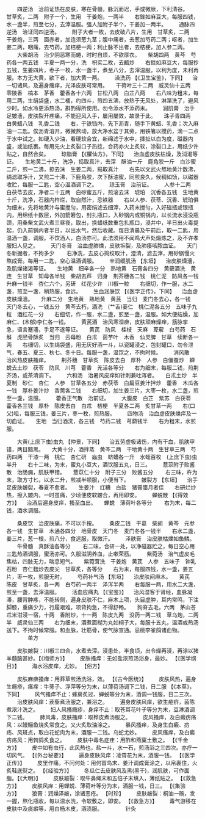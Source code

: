 <!-- { "loadSidebar": true } -->
　　四逆汤　治前证热在皮肤，寒在骨髓，脉沉而迟，手或微厥，下利清谷。　　甘草炙，二两　附子一个，生用　干姜炮，一两半　　右銼如麻豆大，每服四钱，水一盏半，煎至七分，去滓温服。强人加附子半个，干姜加一两半。
　　通脉四逆汤　治证同四逆汤。
　　附子大者一枚，去皮破八片，生用　甘草炙，二两　干姜炮，三两　面赤者，加连须葱九茎；腹中痛者，去葱加芍药二两；呕者，加生姜二两，咽痛，去芍药，加桔梗一两；利止脉不出者，去桔梗，加人参二两。
　　大柴胡汤　治少阴恶寒而蜷，时时自烦，不欲厚衣。　　柴胡四两　黄芩　芍药各一两五钱　半夏一两一分，洗　枳实二枚，去瓤炒　　右銼如麻豆大，每服抄五钱，生姜四片，枣子一枚，水一盏半，煮至八分，去滓温服，以利为度，未利再服。本方无大黄，欲下者，加大黄一两。
　　澡洗药 【《卫生宝鉴》，下同】 　治一切诸风，及遍身瘙痒，光泽皮肤可常用。　　干荷叶三十二两　威灵仙十五两　零陵香　槁本　茅香　藿香各十六两　甘松八两　白芷八两　　右八味为粗末，每用二两，生绢袋盛，水二桶，约四斗，煎四五沸，放热于无风处，淋渫洗了，避风少时。如水冷更添热汤，斟酌得所使用。勿令添水不添药末。
　　润肌膏　治手足皴濇，皮肤裂开疼痛，不能迎风入手，屡用屡效，故录于此。　　珠子青四两　白黄蜡八钱　乳香二钱　　右，于铁铛内，先下沥青，随手下黄蜡、乳香；次入麻油一二匙。俟沥青溶开，微微熬动，放大净水盆于其旁，用铁箸以搅药，滴一二点于水中试之。如硬入少油，看硬软合宜，新绵滤于水中，揉扯以白为度，磁器内盛，或油纸裹。每用先火上炙裂口子热捻，合药亦火上炙软，涂裂口上，用纸少许贴之，自然合矣。
　　琼脂膏 【《臞仙方》，下同】 　治血虚皮肤枯燥，及消渴等证。　　生地黄二十斤，洗净，捣取真汁，去滓　酥油一斤　鹿角胶一斤　白沙蜜二斤，煎一二沸，掠去沫　生姜二两，捣取真汁　　右先以文武火熬地黄汁数沸，绢滤取净汁，又煎二十沸，下鹿角胶，次下酥油蜜，同煎良久，候稠如饧，以磁器收贮，每服一二匙，空心温酒调下之。
　　琼玉膏　治前证。
　　人参十二两　白茯苓去皮，净者二十五两　白砂蜜五斤，煎滚去沫　琥珀　沉香各五钱　生地黄十斤，洗净，石器内杵烂，取自然汁，忌铁器　　右以人参、茯苓、沉香、琥珀俱为细末，先将地黄汁与蜜搅匀，用密绢滤去细滓，入药末搅匀，入好磁瓶或银瓶内，用绵纸十数层，外加箭箬包，封扎瓶口，入砂锅内或铜锅内，以长流水浸没瓶颈，用桑柴文武火煮三昼夜，取出，换蜡纸数重包扎瓶口，浸井中，半日出火毒提起，仍入前锅内者半日，以出水气，然后收藏。每日清晨及午前后，取一二匙，用温酒一盏，调服。不饮酒人，白汤亦可。此法须用不闻鸡犬声处煅炼之，及不许孝服妇人见之。
　　天门冬膏　治血虚肺燥，皮肤坼裂，及肺痿咳脓血证。　　天门冬新掘者，不拘多少
　　右净洗，去皮心捣绞取汁，澄清，滤去滓，用砂锅慢火熬成膏。每用一二匙，空心温酒调服。
　　辛润缓肌汤 【东垣】 　治皮肤燥濇，及肌燥诸渴等证。　　生地黄　细辛各一分　熟地黄　石膏各四分　黄蘗酒洗　黄连　生甘草　知母各半钱　柴胡去芦　归身　荆芥穗各二钱　桃仁泥　防风各一钱　升麻一钱半　杏仁六个，另研　红花少许　川椒一粒　　右细切，作一服，水二盏，煎至一盏，稍热服，食远。
　　生血润肤饮 【《医学正传》，下同】 　治血虚皮肤燥濇。　　升麻二分　生地黄　熟地黄　黄芪　当归　麦门冬去心，各一钱　天门冬去心，一钱五分　黄芩去朽，酒洗　(艹舌)蒌仁　桃仁泥各五分　五味子九粒　酒红花一分　　右细切，作一服，水二盏，煎至一盏，温服。如大便结燥，加麻仁、(木郁)李仁各一钱。
　　黄芪酒　治风寒湿痹，皮肤顽麻燥痒，筋脉挛急，语言蹇濇，手足不遂等证。　　黄芪　防风　桂枝　天麻　萆薢　白芍药　石斛　虎胫骨酥炙　当归　云母粉　白朮　茵芋叶　木香　仙灵脾　甘草　续断各一两　　右细切，以生绢袋盛，用无灰好酒一斗，以瓷罐浸之，包封罐口，勿令泄气，春五、夏三、秋七、冬十日。每服一盏，温饮之，不拘时候。
　　消风散　治风热皮肤搔痒。
　　荆芥穗　甘草炙　陈皮去白　厚朴　人参　白僵蚕炒　蝉蜕去土炒　茯苓　防风　川芎　藿香　羌活各等分　　右为细末，每服二钱，煎荆芥汤，或茶清调下。
　　六和汤　治暑风皮痒如针刺兼吐泻者。　　白朮土炒　半夏制　砂仁　杏仁　人参　甘草各五分　赤茯苓　白扁豆姜汁拌炒　藿香　木瓜各一钱　厚朴姜汁炒　香薷各二钱　　右细切，加生姜三片，大枣一枚，水二盏，煎至一盏，温服。
　　藿香正气散　治前证。
　　大腹皮　白芷　紫苏　白茯苓　藿香各三钱　厚朴　陈皮去白　白朮　桔梗　半夏各二两　炙甘草一两　　右(口父)咀，每服三钱，姜三片，枣一枚，煎热服。
　　四物汤　治血虚皮肤燥痒及一切血证。　　生地　当归酒洗，各三钱　芍药二钱　芎藭钱半　　右为粗末，水煎服。

　　大黄(上庶下虫)虫丸 【仲景，下同】 　治五劳虚极诸伤，内有干血，肌肤甲错，两目黯黑。　　大黄十分，酒拌蒸　黄芩二两　干地黄十两　生甘草三两　芍药四两　干漆一两　桃仁　杏仁研　蝱虫　蛴螬各一升　水蛭百枚　(上庶下虫)虫半升　　右十二味，为末，蜜丸小豆大，酒饮服五丸，日三。
　　薏苡附子败酱散　治肠痈，肌肤甲错。　　薏苡仁十分　附子三分　败酱五分
　　右三味，杵为末，取方寸匕，以水二升，煎减半顿服，小便当下。
　　皴裂方 【东垣】 　治手足皮肤皴裂，春夏不愈者。　　生姜汁　红糟　白盐　猪膏腊月者佳　　右研烂炒热，擦入皴内，一时虽痛，少顷便皮软皴合，再用即安。
　　蝉蜕散 【《得效方》】 　治酒后遍身皮痒，搔至血出。　　蝉蜕　薄荷叶各等分
　　右为末，每二钱，酒水调服。

　　桑皮饮　治皮肤痛，不可以手按。
　　桑皮二钱　干葛　柴胡　黄芩　元参各一钱　生甘草　木通各四分　地骨皮　天门冬　麦门冬各一钱半　　右水二盏，姜三片，葱一根，煎八分，食远服，取微汗。
　　泽肤膏　治皮肤枯燥如鱼鳞。
　　牛骨髓　真酥油各等分
　　右二味，合研一处，以净磁器贮之，每日空心用三匙热酒调服，蜜汤亦可。久服滋阴养血，止嗽荣筋。
　　紫菀汤　治气虚皮毛焦枯，四肢无力，喘息短气。　　紫菀茸洗　干姜炮　黄芪　人参　五味子　钟乳石粉　杏仁麸炒去皮尖　甘草炙，各等分　　右为末，每服四钱，水一盏，姜五片，枣一枚，煎服无时。
　　芍药补气汤 【东垣】 　治皮肤间麻木。　　黄芪　陈皮　甘草炙，各一两　白芍药一两半　泽泻半两　　右每服一两，用水二大盏，煎至一盏，去滓温服。
　　活血应痛丸 【《宝鉴》】 　治风湿客于肾经，血脉凝滞，腰背肿疼，不能转侧，遍身皮肤不仁，麻木上项，头目虚肿，耳内常鸣，下注脚膝，重痛少力，行履艰难，项背拘急，不得舒畅。　　狗脊去毛，六两　茅山苍朮米泔浸一宿，十两　香附炒，十一两　陈皮九两　没药一两二钱　草乌炮，二两半　威灵仙三两　　右为细末，酒煮面糊为丸如桐子大，每服十五丸，温酒或热汤送下。不拘时候常服。和血脉，壮筋骨，使气脉宣通。忌桃李雀鸽诸血物。
　　　　单方

　　皮肤皴裂：川椒三四合，水煮去滓。浸患处，半食顷，出令燥再浸，再涂以猪羊髓脑甚妙。【《梅师方》】
　　皮肤搔痒：无如盐浓煎汤浴身，最妙。 【《医学纲目》】
　　海水浴皮痒，尤妙。 【俗方】

　　皮肤麻痹搔痒：用莽草煎汤洗浴，效。 【《古今医统》】
　　皮肤风热，遍身生瘾疹，瘙痒：牛蒡子、浮萍等分为末，以薄荷汤调下二钱，日二服 【《本草》，下同】
　　风气搔痒不止：蜂房炙过、蝉蜕等分为末，酒调一钱服，日二三次。
　　治皮肤风痒：蒺藜煮汤服之，兼浴之。
　　遍身皮肤风痒，欲生疮疥，茵陈煮浓汁洗之。
　　妇人风搔瘾疹，身痒不止：取苍耳花叶子等分为末，豆淋酒调下二钱。
　　肺风毒，皮肤搔痒：取桦皮煮汤服之。
　　皮风搔痒，及白癜疠疡风：以鳗鲡鱼烧炙常食之。又火炙取油涂之。
　　暴风搔痒，及身生白癜、疠疡、风斑点，取白花蛇肉为末，酒服一二钱。乌蛇尤妙。
　　皮风瘙痒，及白癜疠疡风：用鹁鸽炙食之。
　　皮肤中毒名症疰：用酢和燕窠土敷之。 【《千金方》】
　　皮中如有虫行，此风热也，盐一斗，水一石，煎汤浴之三四次。亦疗一切风气。 【《外台秘要》】
　　遍身皮肤风痒：凌霄花为末，酒服一钱。 【《医学正传》】
　　皮里作痛，不问何处：用何首鸟末、姜汁调成膏涂之，以帛裹住，火炙鞋底熨之。 【《经验方》】
　　冬瓜仁去皮肤风及黑(黑干)，润肌肤，可作面脂。【《大明》】
　　皮肤皴裂：取牛鼻绳末和五倍子末填入，薄纸贴之。 【《救急方》】
　　皮肤风痒：用蝉蜕、薄荷叶等分为末，酒服一钱，日三。 【《集验方》】
　　狼膏：润燥泽皴，涂诸恶疮。 【时珍】
　　皮肤皴裂：桐油一碗，发一握，熬化瓶收，每以温水洗，令软敷之，即安。 【《救急方》】
　　毒气游移在皮肤中及痰癖等，用白杨木皮，酒渍服。
　　　　针灸

